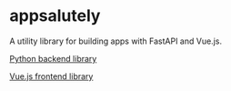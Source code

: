 # appsalutely

A utility library for building apps with FastAPI and Vue.js.

[Python backend library](https://pypi.org/project/appsalutely)

[Vue.js frontend library](https://www.npmjs.com/package/appsalutely)
